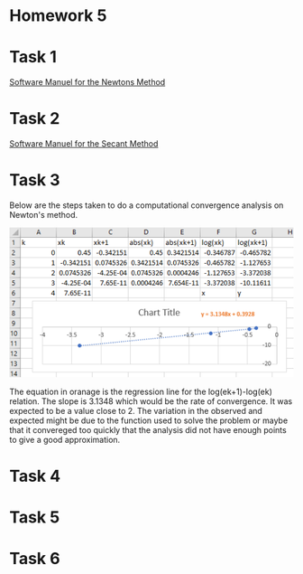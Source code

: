 # Homework 5  

# Task 1

[Software Manuel for the Newtons Method](https://github.com/clarissalabrum/math4610/blob/master/homework/Homework5/Newtons.md)

# Task 2

[Software Manuel for the Secant Method](https://github.com/clarissalabrum/math4610/blob/master/homework/Homework5/Secant.md)

# Task 3

Below are the steps taken to do a computational convergence analysis on Newton's method.

![Newton Convergence](https://github.com/clarissalabrum/math4610/blob/master/homework/Homework5/Newtons.png)

The equation in oranage is the regression line for the log(ek+1)-log(ek) relation. The slope is 3.1348 which would be the rate of convergence. It was expected to be a value close to 2.
The variation in the observed and expected might be due to the function used to solve the problem or maybe that it convereged too quickly that the analysis did not have enough points to 
give a good approximation.

# Task 4

# Task 5

# Task 6
